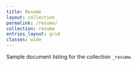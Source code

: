 ```yaml
---
title: Resume
layout: collection
permalink: /resume/
collection: resume
entries_layout: grid
classes: wide
---
```


Sample document listing for the collection `_resume`.
